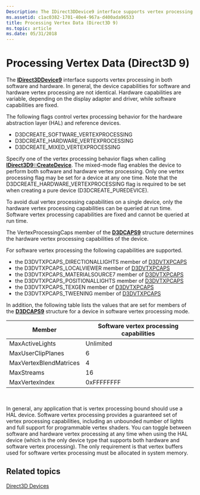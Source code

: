 ```yaml
---
Description: The IDirect3DDevice9 interface supports vertex processing in both software and hardware.
ms.assetid: c1ac0382-1701-40e4-967a-d400ada96533
title: Processing Vertex Data (Direct3D 9)
ms.topic: article
ms.date: 05/31/2018
---
```


# Processing Vertex Data (Direct3D 9)

The [**IDirect3DDevice9**](/windows/win32/api/d3d9helper/nn-d3d9helper-idirect3ddevice9) interface supports vertex processing in both software and hardware. In general, the device capabilities for software and hardware vertex processing are not identical. Hardware capabilities are variable, depending on the display adapter and driver, while software capabilities are fixed.

The following flags control vertex processing behavior for the hardware abstraction layer (HAL) and reference devices.

-   D3DCREATE\_SOFTWARE\_VERTEXPROCESSING
-   D3DCREATE\_HARDWARE\_VERTEXPROCESSING
-   D3DCREATE\_MIXED\_VERTEXPROCESSING

Specify one of the vertex processing behavior flags when calling [**IDirect3D9::CreateDevice**](/windows/win32/api/d3d9/nf-d3d9-idirect3d9-createdevice). The mixed-mode flag enables the device to perform both software and hardware vertex processing. Only one vertex processing flag may be set for a device at any one time. Note that the D3DCREATE\_HARDWARE\_VERTEXPROCESSING flag is required to be set when creating a pure device (D3DCREATE\_PUREDEVICE).

To avoid dual vertex processing capabilities on a single device, only the hardware vertex processing capabilities can be queried at run time. Software vertex processing capabilities are fixed and cannot be queried at run time.

The VertexProcessingCaps member of the [**D3DCAPS9**](/windows/desktop/api/D3D9Caps/ns-d3d9caps-d3dcaps9) structure determines the hardware vertex processing capabilities of the device.

For software vertex processing the following capabilities are supported.

-   the D3DVTXPCAPS\_DIRECTIONALLIGHTS member of [D3DVTXPCAPS](d3dvtxpcaps.md)
-   the D3DVTXPCAPS\_LOCALVIEWER member of [D3DVTXPCAPS](d3dvtxpcaps.md)
-   the D3DVTXPCAPS\_MATERIALSOURCE7 member of [D3DVTXPCAPS](d3dvtxpcaps.md)
-   the D3DVTXPCAPS\_POSITIONALLIGHTS member of [D3DVTXPCAPS](d3dvtxpcaps.md)
-   the D3DVTXPCAPS\_TEXGEN member of [D3DVTXPCAPS](d3dvtxpcaps.md)
-   the D3DVTXPCAPS\_TWEENING member of [D3DVTXPCAPS](d3dvtxpcaps.md)

In addition, the following table lists the values that are set for members of the [**D3DCAPS9**](/windows/desktop/api/D3D9Caps/ns-d3d9caps-d3dcaps9) structure for a device in software vertex processing mode.



| Member                 | Software vertex processing capabilities |
|------------------------|-----------------------------------------|
| MaxActiveLights        | Unlimited                               |
| MaxUserClipPlanes      | 6                                       |
| MaxVertexBlendMatrices | 4                                       |
| MaxStreams             | 16                                      |
| MaxVertexIndex         | 0xFFFFFFFF                              |



 

In general, any application that is vertex processing bound should use a HAL device. Software vertex processing provides a guaranteed set of vertex processing capabilities, including an unbounded number of lights and full support for programmable vertex shaders. You can toggle between software and hardware vertex processing at any time when using the HAL device (which is the only device type that supports both hardware and software vertex processing). The only requirement is that vertex buffers used for software vertex processing must be allocated in system memory.

## Related topics

<dl> <dt>

[Direct3D Devices](direct3d-devices.md)
</dt> </dl>

 

 